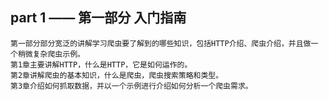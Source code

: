 part 1  —— 第一部分 入门指南
---
    第一部分部分宽泛的讲解学习爬虫要了解到的哪些知识，包括HTTP介绍、爬虫介绍，并且做一个稍微复杂爬虫示例。
    第1章主要讲解HTTP，什么是HTTP，它是如何运作的。
    第2章讲解爬虫的基本知识，什么是爬虫，爬虫搜索策略和类型。
    第3章介绍如何抓取数据，并以一个示例进行介绍如何分析一个爬虫需求。